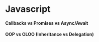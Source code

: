 # Javascript

#### Callbacks vs Promises vs Async/Await

#### OOP vs OLOO (Inheritance vs Delegation)
